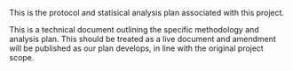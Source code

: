 This is the protocol and statisical analysis plan associated with this project.

This is a technical document outlining the specific methodology and analysis plan. This should be treated as a live document and amendment will be published as our plan develops, in line with the original project scope. 


